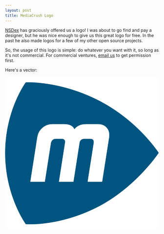```yaml
---
layout: post
title: MediaCrush Logo
---
```


[NSDex](https://github.com/NSDex) has graciously offered us a logo! I was about to go find
and pay a designer, but he was nice enough to give us this great logo for free. In the past
he also made logos for a few of my other open source projects.

So, the usage of this logo is simple: do whatever you want with it, so long as it's not
commercial. For commercial ventures, [email us](mailto:support@mediacru.sh) to get permission
first.

Here's a vector:

<img src="/static/logo.svg" alt="Logo Vector" />

